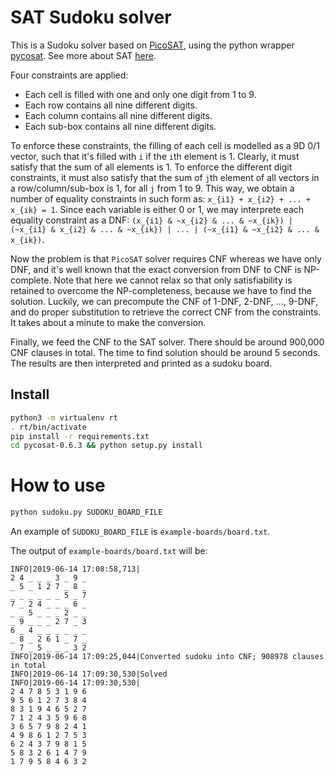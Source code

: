 # SAT Sudoku solver

This is a Sudoku solver based on [PicoSAT](http://fmv.jku.at/picosat/), using the python wrapper [pycosat](https://github.com/ContinuumIO/pycosat.git).
See more about SAT [here](https://en.wikipedia.org/wiki/Boolean_satisfiability_problem).

Four constraints are applied:

- Each cell is filled with one and only one digit from 1 to 9.
- Each row contains all nine different digits.
- Each column contains all nine different digits.
- Each sub-box contains all nine different digits.

To enforce these constraints, the filling of each cell is modelled as a 9D 0/1 vector, such that it's filled with `i` if the `i`th element is 1.
Clearly, it must satisfy that the sum of all elements is 1.
To enforce the different digit constraints, it must also satisfy that the sum of `j`th element of all vectors in a row/column/sub-box is 1, for all `j` from 1 to 9.
This way, we obtain a number of equality constraints in such form as: `x_{i1} + x_{i2} + ... + x_{ik} = 1`.
Since each variable is either 0 or 1, we may interprete each equality constraint as a DNF: `(x_{i1} & ~x_{i2} & ... & ~x_{ik}) | (~x_{i1} & x_{i2} & ... & ~x_{ik}) | ... | (~x_{i1} & ~x_{i2} & ... & x_{ik})`.

Now the problem is that `PicoSAT` solver requires CNF whereas we have only DNF, and it's well known that the exact conversion from DNF to CNF is NP-complete.
Note that here we cannot relax so that only satisfiability is retained to overcome the NP-completeness, because we have to find the solution.
Luckily, we can precompute the CNF of 1-DNF, 2-DNF, ..., 9-DNF, and do proper substitution to retrieve the correct CNF from the constraints.
It takes about a minute to make the conversion.

Finally, we feed the CNF to the SAT solver.
There should be around 900,000 CNF clauses in total.
The time to find solution should be around 5 seconds.
The results are then interpreted and printed as a sudoku board.

## Install

```bash
python3 -m virtualenv rt
. rt/bin/activate
pip install -r requirements.txt
cd pycosat-0.6.3 && python setup.py install
```

# How to use

```bash
python sudoku.py SUDOKU_BOARD_FILE
```

An example of `SUDOKU_BOARD_FILE` is `example-boards/board.txt`.

The output of `example-boards/board.txt` will be:

```
INFO|2019-06-14 17:08:58,713|
2 4 _ _ _ 3 _ 9 _
_ 5 _ 1 2 7 _ 8 _
_ _ _ _ _ _ 5 _ 7
7 _ 2 4 _ _ _ 6 _
_ _ 5 _ _ _ 2 _ _
_ 9 _ _ _ 2 7 _ 3
6 _ 4 _ _ _ _ _ _
_ 8 _ 2 6 1 _ 7 _
_ 7 _ 5 _ _ _ 3 2
INFO|2019-06-14 17:09:25,044|Converted sudoku into CNF; 908978 clauses in total
INFO|2019-06-14 17:09:30,530|Solved
INFO|2019-06-14 17:09:30,530|
2 4 7 8 5 3 1 9 6
9 5 6 1 2 7 3 8 4
8 3 1 9 4 6 5 2 7
7 1 2 4 3 5 9 6 8
3 6 5 7 9 8 2 4 1
4 9 8 6 1 2 7 5 3
6 2 4 3 7 9 8 1 5
5 8 3 2 6 1 4 7 9
1 7 9 5 8 4 6 3 2
```
